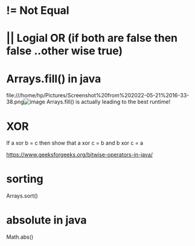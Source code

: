# != Not Equal 



# || Logial OR (if both are false then false ..other wise true)

# Arrays.fill() in java
file:///home/hp/Pictures/Screenshot%20from%202022-05-21%2016-33-38.png![image](https://user-images.githubusercontent.com/93143005/169648830-83fe53aa-283d-4ebc-bc7d-a9e1811e3be4.png)
Arrays.fill() is actually leading to the best runtime!

# XOR 
If a xor b = c then show that a xor c = b and b xor c = a 

https://www.geeksforgeeks.org/bitwise-operators-in-java/
# sorting
Arrays.sort()
# absolute in java
Math.abs()
